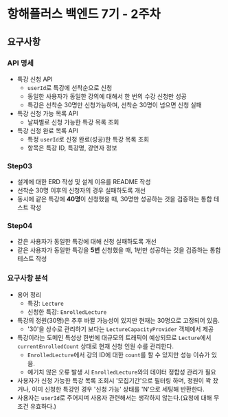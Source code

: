 # 항해플러스 백엔드 7기 - 2주차

## 요구사항

### API 명세

- 특강 신청 API
  - `userId`로 특강에 선착순으로 신청
  - 동일한 사용자가 동일한 강의에 대해서 한 번의 수강 신청만 성공
  - 특강은 선착순 30명만 신청가능하며, 선착순 30명이 넘으면 신청 실패
- 특강 신청 가능 목록 API
  - 날짜별로 신청 가능한 특강 목록 조회
- 특강 신청 완료 목록 API
  - 특정 `userId`로 신청 완료(성공)한 특강 목록 조회
  - 항목은 특강 ID, 특강명, 강연자 정보

### Step03

- 설계에 대한 ERD 작성 및 설계 이유를 README 작성
- 선착순 30명 이후의 신청자의 경우 실패하도록 개선
- 동시에 같은 특강에 **40명**이 신청했을 때, 30명만 성공하는 것을 검증하는 통합 테스트 작성

### Step04

- 같은 사용자가 동일한 특강에 대해 신청 실패하도록 개선
- 같은 사용자가 동일한 특강을 **5번** 신청했을 때, 1번만 성공하는 것을 검증하는 통합 테스트 작성

### 요구사항 분석

- 용어 정리
  - 특강: `Lecture`
  - 신청한 특강: `EnrolledLecture`
- 특강의 정원(30명)은 추후 바뀔 가능성이 있지만 현재는 30명으로 고정되어 있음.
  - '30'을 상수로 관리하기 보다는 `LectureCapacityProvider` 객체에서 제공
- 특강이라는 도메인 특성상 한번에 대규모의 트래픽이 예상되므로 `Lecture`에서 `currentEnrolledCount` 상태로 현재 신청 인원 수를 관리한다.
  - `EnrolledLecture`에서 강의 ID에 대한 `count`를 할 수 있지만 성능 이슈가 있음.
  - 예기치 않은 오류 발생 시 `EnrolledLecture`와의 데이터 정합성 관리가 필요
- 사용자가 신청 가능한 특강 목록 조회시 '모집기간'으로 필터링 하며, 정원이 꽉 찼거나, 이미 신청한 특강인 경우 '신청 가능' 상태를 'N'으로 세팅해 반환한다.
- 사용자는 `userId`로 주어지며 사용자 관련해서는 생각하지 않는다.(요청에 대해 무조건 유효하다.)
